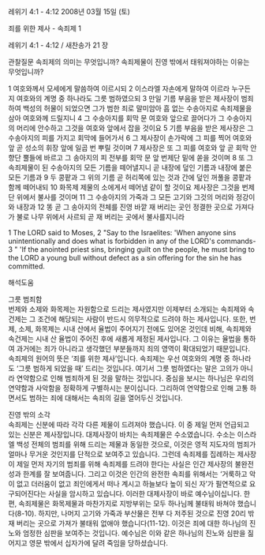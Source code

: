 레위기 4:1 - 4:12 
2008년 03월 15일 (토)

죄를 위한 제사 - 속죄제 1



레위기 4:1 - 4:12 / 새찬송가 21 장


관찰질문
속죄제의 의미는 무엇입니까? 
속죄제물이 진영 밖에서 태워져야하는 이유는 무엇입니까? 

1 여호와께서 모세에게 말씀하여 이르시되 2 이스라엘 자손에게 말하여 이르라 누구든지 여호와의 계명 중 하나라도 그릇 범하였으되 3 만일 기름 부음을 받은 제사장이 범죄하여 백성의 허물이 되었으면 그가 범한 죄로 말미암아 흠 없는 수송아지로 속죄제물을 삼아 여호와께 드릴지니 4 그 수송아지를 회막 문 여호와 앞으로 끌어다가 그 수송아지의 머리에 안수하고 그것을 여호와 앞에서 잡을 것이요 5 기름 부음을 받은 제사장은 그 수송아지의 피를 가지고 회막에 들어가서 6 그 제사장이 손가락에 그 피를 찍어 여호와 앞 곧 성소의 휘장 앞에 일곱 번 뿌릴 것이며 7 제사장은 또 그 피를 여호와 앞 곧 회막 안 향단 뿔들에 바르고 그 송아지의 피 전부를 회막 문 앞 번제단 밑에 쏟을 것이며 8 또 그 속죄제물이 된 수송아지의 모든 기름을 떼어낼지니 곧 내장에 덮인 기름과 내장에 붙은 모든 기름과 9 두 콩팥과 그 위의 기름 곧 허리쪽에 있는 것과 간에 덮인 꺼풀을 콩팥과 함께 떼어내되 10 화목제 제물의 소에게서 떼어냄 같이 할 것이요 제사장은 그것을 번제단 위에서 불사를 것이며 11 그 수송아지의 가죽과 그 모든 고기와 그것의 머리와 정강이와 내장과 12 똥 곧 그 송아지의 전체를 진영 바깥 재 버리는 곳인 정결한 곳으로 가져다가 불로 나무 위에서 사르되 곧 재 버리는 곳에서 불사를지니라  

1 The LORD said to Moses, 2 "Say to the Israelites: 'When anyone sins unintentionally and does what is forbidden in any of the LORD's commands- 3 " 'If the anointed priest sins, bringing guilt on the people, he must bring to the LORD a young bull without defect as a sin offering for the sin he has committed.

해석도움





그릇 범죄함  
번제와 소제와 화목제는 자원함으로 드리는 제사였지만 이제부터 소개되는 속죄제와 속건제는 그 조건에 해당되는 사람이 반드시 의무적으로 드려야 하는 제사입니다. 또한, 번제, 소제, 화목제는 시내 산에서 율법이 주어지기 전에도 있어온 것인데 비해, 속죄제와 속건제는 시내 산 율법이 주어진 후에 새롭게 제정된 제사입니다. 그 이유는 율법을 통하여 과거에는 죄가 아니라고 생각했던 부분들까지 죄의 영역이 확대되었기 때문입니다. 속죄제의 원어의 뜻은 ‘죄를 위한 제사’입니다. 속죄제는 우선 여호와의 계명 중 하나라도 ‘그릇 범하게 되었을 때’ 드리는 것입니다. 여기서 그릇 범하였다는 말은 고의가 아니라 연약함으로 인해 범죄하게 된 것을 말하는 것입니다. 중심을 보시는 하나님은 우리의 연약함과 사악함을 정확하게 구별하시는 분이십니다. 그리하여 연약함으로 인해 고통 하면서도 범하는 죄에 대해서는 속죄의 길을 열어두신 것입니다. 

진영 밖의 소각  
속죄제는 신분에 따라 각각 다른 제물이 드려져야 했습니다. 이 중 제일 먼저 언급되고 있는 신분은 제사장입니다. 대제사장이 바치는 속죄제물은 수소였습니다. 수소는 이스라엘 백성 전체의 범죄를 위해 드리는 제물과 동일한 것으로, 이것은 영적 지도자의 범죄가 얼마나 무거운 것인지를 단적으로 보여주고 있습니다. 그런데 속죄제를 집례하는 제사장이 제일 먼저 자기의 범죄를 위해 속죄제를 드려야 한다는 사실은 인간 제사장의 불완전성과 한계를 잘 보여줍니다. 그리고 이것은 인간의 완전한 속죄를 위해서는 ‘거룩하고 악이 없고 더러움이 없고 죄인에게서 떠나 계시고 하늘보다 높이 되신 자’가 필연적으로 요구되어진다는 사실을 암시하고 있습니다. 이러한 대제사장이 바로 예수님이십니다. 한편, 속죄제물은 화목제물과 마찬가지로 지방부위는 모두 하나님께 불태워 바쳐야 했습니다(8-10). 하지만, 나머지 고기와 가죽과 부산물은 전부 다 저주된 것으로 진영 20리 밖 재 버리는 곳으로 가져가 불태워 없애야 했습니다(11-12). 이것은 죄에 대한 하나님의 진노와 엄정한 심판을 보여주는 것입니다. 예수님은 이와 같은 하나님의 진노와 심판을 짊어지고 영문 밖에서 십자가에 달려 죽임을 당하셨습니다.